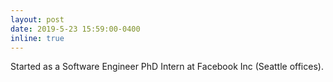 ```yaml
---
layout: post
date: 2019-5-23 15:59:00-0400
inline: true
---
```


Started as a Software Engineer PhD Intern at Facebook Inc (Seattle offices).
